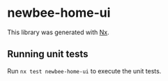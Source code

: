 # newbee-home-ui

This library was generated with [Nx](https://nx.dev).

## Running unit tests

Run `nx test newbee-home-ui` to execute the unit tests.
